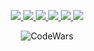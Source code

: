 <!--
### Languages
[![C#](https://img.shields.io/badge/csharp-black?style=for-the-badge&logo=csharp)](https://github.com/MolotkovD)
[![Python](https://img.shields.io/badge/python-black?style=for-the-badge&logo=python)](https://github.com/MolotkovD)
[![SQL](https://img.shields.io/badge/sql-black?style=for-the-badge&logo=mysql)](https://github.com/MolotkovD)
[![JS](https://img.shields.io/badge/javascript-black?style=for-the-badge&logo=javascript)](https://github.com/MolotkovD)
[![Rust](https://img.shields.io/badge/rust-black?style=for-the-badge&logo=rust)](https://github.com/MolotkovD)

### OS
[![Linux](https://img.shields.io/badge/linux-black?style=for-the-badge&logo=Linux)](https://github.com/MolotkovD)
[![Windows](https://img.shields.io/badge/windows-black?style=for-the-badge&logo=microsoft)](https://github.com/MolotkovD)
-->
<p align="center">
  <a href="https://github.com/MolotkovD">
    <img src="http://github-profile-summary-cards.vercel.app/api/cards/profile-details?username=MolotkovD&theme=transparent" />
  </a>
  <a href="https://github.com/MolotkovD">
    <img src="https://github-readme-streak-stats.herokuapp.com/?user=MolotkovD&hide_border=true&card_width=338&theme=transparent" />
  </a>
  <a href="https://github.com/MolotkovD">
    <img src="http://github-profile-summary-cards.vercel.app/api/cards/stats?username=MolotkovD&theme=transparent" />
  </a>
  <a href="https://github.com/MolotkovD">
    <img src="http://github-profile-summary-cards.vercel.app/api/cards/most-commit-language?username=MolotkovD&theme=transparent" />
  </a>
  <a href="https://github.com/MolotkovD">
    <img src="http://github-profile-summary-cards.vercel.app/api/cards/repos-per-language?username=MolotkovD&theme=transparent" />
  </a>
   <a href="https://github.com/MolotkovD">
    <img src="https://github-profile-trophy.vercel.app/?username=MolotkovD&theme=onedark&column=5&margin-w=15&margin-h=15"/>
  </a>
</p>

<div align="center">
  
![CodeWars](https://www.codewars.com/users/MolotkovD/badges/large)

</div>
